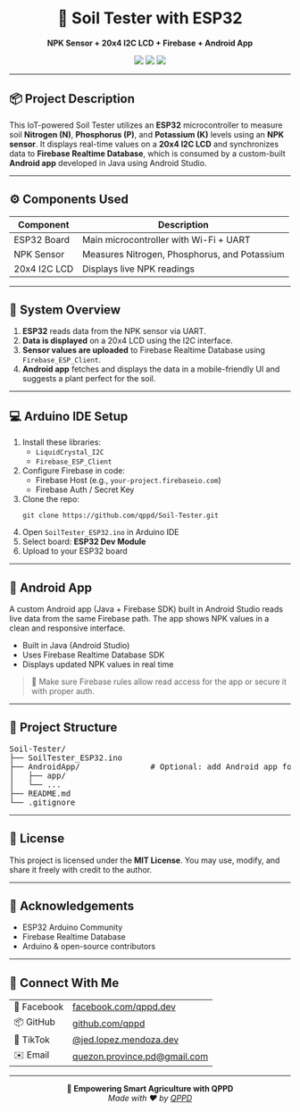 <div align="center">
  <h1>🌱 Soil Tester with ESP32</h1>
  <p><strong>NPK Sensor + 20x4 I2C LCD + Firebase + Android App</strong></p>
  <img src="https://img.shields.io/badge/Platform-ESP32-blue?style=for-the-badge" />
  <img src="https://img.shields.io/badge/Status-Active-brightgreen?style=for-the-badge" />
  <img src="https://img.shields.io/badge/Made%20By-QPPD-blueviolet?style=for-the-badge" />
</div>

---

<h2>📦 Project Description</h2>

<p>
This IoT-powered Soil Tester utilizes an <strong>ESP32</strong> microcontroller to measure soil <strong>Nitrogen (N)</strong>, <strong>Phosphorus (P)</strong>, and <strong>Potassium (K)</strong> levels using an <strong>NPK sensor</strong>. It displays real-time values on a <strong>20x4 I2C LCD</strong> and synchronizes data to <strong>Firebase Realtime Database</strong>, which is consumed by a custom-built <strong>Android app</strong> developed in Java using Android Studio.
</p>

---

<h2>⚙️ Components Used</h2>

<table>
  <thead>
    <tr>
      <th>Component</th>
      <th>Description</th>
    </tr>
  </thead>
  <tbody>
    <tr>
      <td>ESP32 Board</td>
      <td>Main microcontroller with Wi-Fi + UART</td>
    </tr>
    <tr>
      <td>NPK Sensor</td>
      <td>Measures Nitrogen, Phosphorus, and Potassium</td>
    </tr>
    <tr>
      <td>20x4 I2C LCD</td>
      <td>Displays live NPK readings</td>
    </tr>
  </tbody>
</table>

---

<h2>🔗 System Overview</h2>

<ol>
  <li><strong>ESP32</strong> reads data from the NPK sensor via UART.</li>
  <li><strong>Data is displayed</strong> on a 20x4 LCD using the I2C interface.</li>
  <li><strong>Sensor values are uploaded</strong> to Firebase Realtime Database using <code>Firebase_ESP_Client</code>.</li>
  <li><strong>Android app</strong> fetches and displays the data in a mobile-friendly UI and suggests a plant perfect for the soil.</li>
</ol>

---

<h2>💻 Arduino IDE Setup</h2>

<ol>
  <li>Install these libraries:
    <ul>
      <li><code>LiquidCrystal_I2C</code></li>
      <li><code>Firebase_ESP_Client</code></li>
    </ul>
  </li>
  <li>Configure Firebase in code:
    <ul>
      <li>Firebase Host (e.g., <code>your-project.firebaseio.com</code>)</li>
      <li>Firebase Auth / Secret Key</li>
    </ul>
  </li>
  <li>Clone the repo:
    <pre><code>git clone https://github.com/qppd/Soil-Tester.git</code></pre>
  </li>
  <li>Open <code>SoilTester_ESP32.ino</code> in Arduino IDE</li>
  <li>Select board: <strong>ESP32 Dev Module</strong></li>
  <li>Upload to your ESP32 board</li>
</ol>

---

<h2>📲 Android App</h2>

<p>
A custom Android app (Java + Firebase SDK) built in Android Studio reads live data from the same Firebase path. The app shows NPK values in a clean and responsive interface.
</p>

<ul>
  <li>Built in Java (Android Studio)</li>
  <li>Uses Firebase Realtime Database SDK</li>
  <li>Displays updated NPK values in real time</li>
</ul>

> 🔐 Make sure Firebase rules allow read access for the app or secure it with proper auth.

---

<h2>📁 Project Structure</h2>

<pre>
Soil-Tester/
├── SoilTester_ESP32.ino
├── AndroidApp/               # Optional: add Android app folder here
│   ├── app/
│   └── ...
├── README.md
└── .gitignore
</pre>

---

<h2>📝 License</h2>

<p>This project is licensed under the <strong>MIT License</strong>. You may use, modify, and share it freely with credit to the author.</p>

---

<h2>🙌 Acknowledgements</h2>

<ul>
  <li>ESP32 Arduino Community</li>
  <li>Firebase Realtime Database</li>
  <li>Arduino & open-source contributors</li>
</ul>

---

<h2>🔗 Connect With Me</h2>

<table>
  <tr>
    <td>📘 Facebook</td>
    <td><a href="https://facebook.com/qppd.dev" target="_blank">facebook.com/qppd.dev</a></td>
  </tr>
  <tr>
    <td>📦 GitHub</td>
    <td><a href="https://github.com/qppd" target="_blank">github.com/qppd</a></td>
  </tr>
  <tr>
    <td>🎥 TikTok</td>
    <td><a href="https://www.tiktok.com/@jed.lopez.mendoza.dev" target="_blank">@jed.lopez.mendoza.dev</a></td>
  </tr>
  <tr>
    <td>✉️ Email</td>
    <td><a href="mailto:quezon.province.pd@gmail.com">quezon.province.pd@gmail.com</a></td>
  </tr>
</table>

---

<div align="center">
  <strong>🌿 Empowering Smart Agriculture with QPPD</strong><br/>
  <em>Made with ❤️ by <a href="https://github.com/qppd">QPPD</a></em>
</div>
